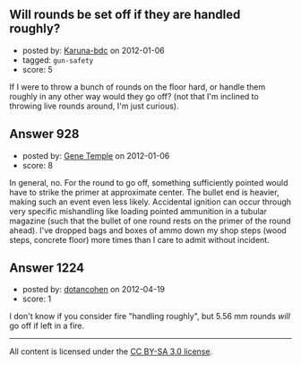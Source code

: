## Will rounds be set off if they are handled roughly?

- posted by: [Karuna-bdc](https://stackexchange.com/users/-1/318-karuna-bdc) on 2012-01-06
- tagged: `gun-safety`
- score: 5

<p>If I were to throw a bunch of rounds on the floor hard, or handle them roughly in any other way would they go off? (not that I'm inclined to throwing live rounds around, I'm just curious). </p>



## Answer 928

- posted by: [Gene Temple](https://stackexchange.com/users/-1/254-gene-temple) on 2012-01-06
- score: 8

<p>In general, no.  For the round to go off, something sufficiently pointed would have to strike the primer at approximate center.  The bullet end is heavier, making such an event even less likely.  Accidental ignition can occur through very specific mishandling like loading pointed ammunition in a tubular magazine (such that the bullet of one round rests on the primer of the round ahead).  I've dropped bags and boxes of ammo down my shop steps (wood steps, concrete floor) more times than I care to admit without incident.</p>



## Answer 1224

- posted by: [dotancohen](https://stackexchange.com/users/-1/489-dotancohen) on 2012-04-19
- score: 1

<p>I don't know if you consider fire "handling roughly", but 5.56 mm rounds <em>will</em> go off if left in a fire.</p>




---

All content is licensed under the [CC BY-SA 3.0 license](https://creativecommons.org/licenses/by-sa/3.0/).
